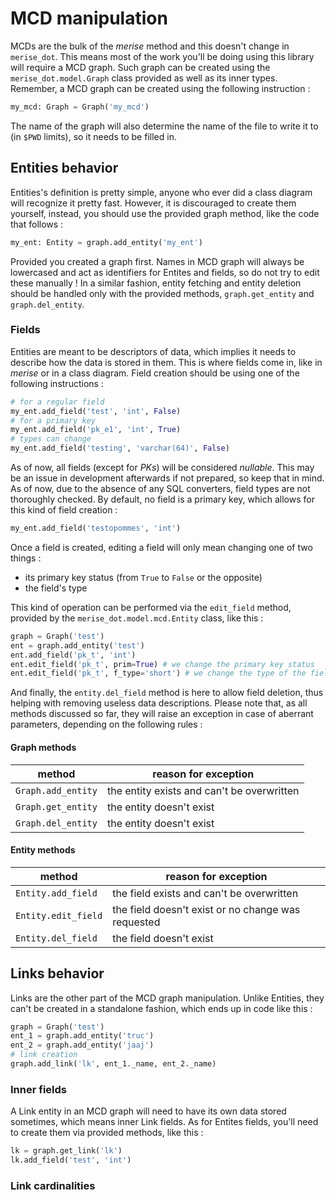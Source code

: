 # MCD manipulation

MCDs are the bulk of the *merise* method and this doesn't change in `merise_dot`. This means most of the work you'll be doing using this library will require a MCD graph. Such graph can be created using the `merise_dot.model.Graph` class provided as well as its inner types. Remember, a MCD graph can be created using the following instruction :

```py
my_mcd: Graph = Graph('my_mcd')
```

The name of the graph will also determine the name of the file to write it to (in `$PWD` limits), so it needs to be filled in.

## Entities behavior

Entities's definition is pretty simple, anyone who ever did a class diagram will recognize it pretty fast. However, it is discouraged to create them yourself, instead, you should use the provided graph method, like the code that follows :

```py
my_ent: Entity = graph.add_entity('my_ent')
```

Provided you created a graph first. Names in MCD graph will always be lowercased and act as identifiers for Entites and fields, so do not try to edit these manually ! In a similar fashion, entity fetching and entity deletion should be handled only with the provided methods, `graph.get_entity` and `graph.del_entity`.

### Fields

Entities are meant to be descriptors of data, which implies it needs to describe how the data is stored in them. This is where fields come in, like in *merise* or in a class diagram. Field creation should be using one of the following instructions :

```py
# for a regular field
my_ent.add_field('test', 'int', False)
# for a primary key
my_ent.add_field('pk_e1', 'int', True)
# types can change
my_ent.add_field('testing', 'varchar(64)', False)
```

As of now, all fields (except for *PKs*) will be considered *nullable*. This may be an issue in development afterwards if not prepared, so keep that in mind. As of now, due to the absence of any SQL converters, field types are not thoroughly checked. By default, no field is a primary key, which allows for this kind of field creation :

```py
my_ent.add_field('testopommes', 'int')
```

Once a field is created, editing a field will only mean changing one of two things :

- its primary key status (from `True` to `False` or the opposite)
- the field's type

This kind of operation can be performed via the `edit_field` method, provided by the `merise_dot.model.mcd.Entity` class, like this :

```py
graph = Graph('test')
ent = graph.add_entity('test')
ent.add_field('pk_t', 'int')
ent.edit_field('pk_t', prim=True) # we change the primary key status
ent.edit_field('pk_t', f_type='short') # we change the type of the field
```

And finally, the `entity.del_field` method is here to allow field deletion, thus helping with removing useless data descriptions. Please note that, as all methods discussed so far, they will raise an exception in case of aberrant parameters, depending on the following rules :

#### Graph methods

method              |reason for exception
--------------------|-------------------------------------------
`Graph.add_entity`  |the entity exists and can't be overwritten
`Graph.get_entity`  |the entity doesn't exist
`Graph.del_entity`  |the entity doesn't exist

#### Entity methods

method              |reason for exception
--------------------|--------------------------------------------------
`Entity.add_field`  |the field exists and can't be overwritten
`Entity.edit_field` |the field doesn't exist or no change was requested
`Entity.del_field`  |the field doesn't exist


## Links behavior

Links are the other part of the MCD graph manipulation. Unlike Entities, they can't be created in a standalone fashion, which ends up in code like this :

```py
graph = Graph('test')
ent_1 = graph.add_entity('truc')
ent_2 = graph.add_entity('jaaj')
# link creation
graph.add_link('lk', ent_1._name, ent_2._name)
```

### Inner fields

A Link entity in an MCD graph will need to have its own data stored sometimes, which means inner Link fields. As for Entites fields, you'll need to create them via provided methods, like this :

```py
lk = graph.get_link('lk')
lk.add_field('test', 'int')
```

### Link cardinalities
